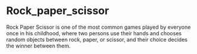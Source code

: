 # Rock_paper_scissor
Rock Paper Scissor is one of the most common games played by everyone once in his childhood, where two persons use their hands and chooses random objects between rock, paper, or scissor, and their choice decides the winner between them.

